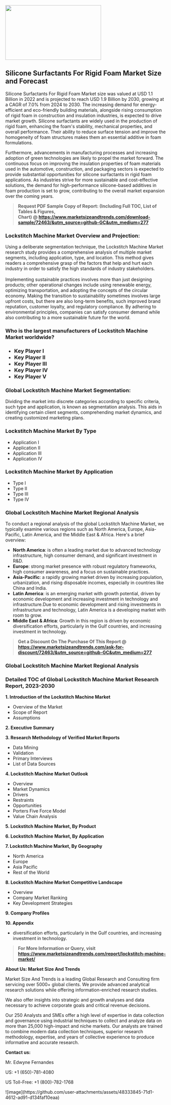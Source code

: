 <p><img class="alignnone size-medium wp-image-20088" src="https://ffe5etoiles.com/wp-content/uploads/2024/12/MST1-300x171.png" alt="" width="300" height="171" /></p><h2>Silicone Surfactants For Rigid Foam Market Size and Forecast</h2><p>Silicone Surfactants For Rigid Foam Market size was valued at USD 1.1 Billion in 2022 and is projected to reach USD 1.9 Billion by 2030, growing at a CAGR of 7.0% from 2024 to 2030. The increasing demand for energy-efficient and eco-friendly building materials, alongside rising consumption of rigid foam in construction and insulation industries, is expected to drive market growth. Silicone surfactants are widely used in the production of rigid foam, enhancing the foam's stability, mechanical properties, and overall performance. Their ability to reduce surface tension and improve the homogeneity of foam structures makes them an essential additive in foam formulations.</p><p>Furthermore, advancements in manufacturing processes and increasing adoption of green technologies are likely to propel the market forward. The continuous focus on improving the insulation properties of foam materials used in the automotive, construction, and packaging sectors is expected to provide substantial opportunities for silicone surfactants in rigid foam applications. As industries strive for more sustainable and cost-effective solutions, the demand for high-performance silicone-based additives in foam production is set to grow, contributing to the overall market expansion over the coming years.</p></p><blockquote id="" class=""><strong>Request PDF Sample Copy of Report: (Including Full TOC, List of Tables &amp; Figures, Chart)&nbsp;@&nbsp;<strong><a href="https://www.marketsizeandtrends.com/download-sample/72463/&utm_source=github-GC&utm_medium=277" target="_blank">https://www.marketsizeandtrends.com/download-sample/72463/&utm_source=github-GC&utm_medium=277</a></strong></strong></blockquote><h3 id="" class="">Lockstitch Machine Market&nbsp;Overview and Projection:</h3><p id="" class="">Using a deliberate segmentation technique, the Lockstitch Machine Market research study provides a comprehensive analysis of multiple market segments, including application, type, and location. This method gives readers a comprehensive grasp of the factors that help and hurt each industry in order to satisfy the high standards of industry stakeholders. <br /> <br />Implementing sustainable practices involves more than just designing products; other operational changes include using renewable energy, optimizing transportation, and adopting the concepts of the circular economy. Making the transition to sustainability sometimes involves large upfront costs, but there are also long-term benefits, such improved brand reputation, customer loyalty, and regulatory compliance. By adhering to environmental principles, companies can satisfy consumer demand while also contributing to a more sustainable future for the world.</p><h3 id="" class="">Who is the largest manufacturers of&nbsp;Lockstitch Machine Market worldwide?</h3><h3 class=""><p><ul><li>Key Player I </li><li> Key Player II </li><li> Key Player III </li><li> Key Player IV </li><li> Key Player V</li></ul></p></h3><h3 id="" class="">Global&nbsp;Lockstitch Machine Market Segmentation:</h3><p id="" class="">Dividing the market into discrete categories according to specific criteria, such type and application, is known as segmentation analysis. This aids in identifying certain client segments, comprehending market dynamics, and creating customized marketing plans.</p><h3 id="" class="">Lockstitch Machine Market&nbsp;By Type</h3><p><p><ul><li>Application I</li><li> Application II</li><li> Application III</li><li> Application IV</p></li></ul></p></p><h3 id="" class="">Lockstitch Machine Market&nbsp;By Application</h3><p class=""><p><ul><li>Type I</li><li> Type II</li><li> Type III</li><li> Type IV</li></ul></p></p><h3 id="" class="">Global Lockstitch Machine Market Regional Analysis</h3><p id="" class="">To conduct a regional analysis of the global Lockstitch Machine Market, we typically examine various regions such as North America, Europe, Asia-Pacific, Latin America, and the Middle East &amp; Africa. Here's a brief overview:</p><ul><li><strong>North America</strong>: is often a leading market due to advanced technology infrastructure, high consumer demand, and significant investment in R&amp;D.</li><li><strong>Europe</strong>: strong market presence with robust regulatory frameworks, high consumer awareness, and a focus on sustainable practices.</li><li><strong>Asia-Pacific</strong>: a rapidly growing market driven by increasing population, urbanization, and rising disposable incomes, especially in countries like China and India.</li><li><strong>Latin America</strong>: is an emerging market with growth potential, driven by economic development and increasing investment in technology and infrastructure.Due to economic development and rising investments in infrastructure and technology, Latin America is a developing market with room to grow.</li><li><strong>Middle East &amp; Africa</strong>: Growth in this region is driven by economic diversification efforts, particularly in the Gulf countries, and increasing investment in technology.</li></ul><blockquote id="" class=""><strong>Get a Discount On The Purchase Of This Report @ <strong><a href="https://www.marketsizeandtrends.com/ask-for-discount/72463/&utm_source=github-GC&utm_medium=277" target="_blank">https://www.marketsizeandtrends.com/ask-for-discount/72463/&utm_source=github-GC&utm_medium=277</a></strong></strong></blockquote><h3 id="" class="">Global Lockstitch Machine Market Regional Analysis</h3><h3 id="" class="">Detailed TOC of Global Lockstitch Machine Market Research Report, 2023-2030</h3><p id="" class=""><strong>1. Introduction of the Lockstitch Machine Market</strong></p><ul><li>Overview of the Market</li><li>Scope of Report</li><li>Assumptions</li></ul><p id="" class=""><strong>2. Executive Summary</strong></p><p id="" class=""><strong>3. Research Methodology of Verified Market Reports</strong></p><ul><li>Data Mining</li><li>Validation</li><li>Primary Interviews</li><li>List of Data Sources</li></ul><p id="" class=""><strong>4. Lockstitch Machine Market Outlook</strong></p><ul><li>Overview</li><li>Market Dynamics</li><li>Drivers</li><li>Restraints</li><li>Opportunities</li><li>Porters Five Force Model</li><li>Value Chain Analysis</li></ul><p id="" class=""><strong>5. Lockstitch Machine Market, By Product</strong></p><p id="" class=""><strong>6. Lockstitch Machine Market, By Application</strong></p><p id="" class=""><strong>7. Lockstitch Machine Market, By Geography</strong></p><ul><li>North America</li><li>Europe</li><li>Asia Pacific</li><li>Rest of the World</li></ul><p id="" class=""><strong>8. Lockstitch Machine Market Competitive Landscape</strong></p><ul><li>Overview</li><li>Company Market Ranking</li><li>Key Development Strategies</li></ul><p id="" class=""><strong>9. Company Profiles</strong></p><p id="" class=""><strong>10. Appendix</strong></p><ul><li>diversification efforts, particularly in the Gulf countries, and increasing investment in technology.</li></ul><blockquote id="" class=""><strong>For More Information or Query, visit <strong><strong><a href="https://www.marketsizeandtrends.com/report/lockstitch-machine-market/" target="_blank">https://www.marketsizeandtrends.com/report/lockstitch-machine-market/</a></strong></strong></strong></blockquote><p id="" class=""><strong>About Us: Market Size And Trends</strong></p><p id="" class="">Market Size And Trends is a leading Global Research and Consulting firm servicing over 5000+ global clients. We provide advanced analytical research solutions while offering information-enriched research studies.</p><p id="" class="">We also offer insights into strategic and growth analyses and data necessary to achieve corporate goals and critical revenue decisions.</p><p id="" class="">Our 250 Analysts and SMEs offer a high level of expertise in data collection and governance using industrial techniques to collect and analyze data on more than 25,000 high-impact and niche markets. Our analysts are trained to combine modern data collection techniques, superior research methodology, expertise, and years of collective experience to produce informative and accurate research.</p><p id="" class=""><strong>Contact us:</strong></p><p id="" class="">Mr. Edwyne Fernandes</p><p id="" class="">US: +1 (650)-781-4080</p><p id="" class="">US Toll-Free: +1 (800)-782-1768</p>
![image](https://github.com/user-attachments/assets/48333845-71d1-4612-ad91-d134faf10eaa)
